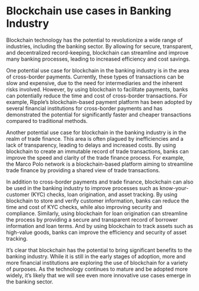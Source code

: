 # Blockchain use cases in Banking Industry

Blockchain technology has the potential to revolutionize a wide range of industries, including the banking sector. By allowing for secure, transparent, and decentralized record-keeping, blockchain can streamline and improve many banking processes, leading to increased efficiency and cost savings.

One potential use case for blockchain in the banking industry is in the area of cross-border payments. Currently, these types of transactions can be slow and expensive, due to the need for intermediaries and the inherent risks involved. However, by using blockchain to facilitate payments, banks can potentially reduce the time and cost of cross-border transactions. For example, Ripple’s blockchain-based payment platform has been adopted by several financial institutions for cross-border payments and has demonstrated the potential for significantly faster and cheaper transactions compared to traditional methods.

Another potential use case for blockchain in the banking industry is in the realm of trade finance. This area is often plagued by inefficiencies and a lack of transparency, leading to delays and increased costs. By using blockchain to create an immutable record of trade transactions, banks can improve the speed and clarity of the trade finance process. For example, the Marco Polo network is a blockchain-based platform aiming to streamline trade finance by providing a shared view of trade transactions.

In addition to cross-border payments and trade finance, blockchain can also be used in the banking industry to improve processes such as know-your-customer (KYC) checks, loan origination, and asset tracking. By using blockchain to store and verify customer information, banks can reduce the time and cost of KYC checks, while also improving security and compliance. Similarly, using blockchain for loan origination can streamline the process by providing a secure and transparent record of borrower information and loan terms. And by using blockchain to track assets such as high-value goods, banks can improve the efficiency and security of asset tracking.

It’s clear that blockchain has the potential to bring significant benefits to the banking industry. While it is still in the early stages of adoption, more and more financial institutions are exploring the use of blockchain for a variety of purposes. As the technology continues to mature and be adopted more widely, it’s likely that we will see even more innovative use cases emerge in the banking sector.